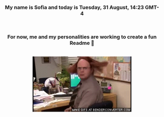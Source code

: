 


<div align="center">
<h3 >My name is Sofia and today is Tuesday, 31 August, 14:23 GMT-4</h3><br>
<h3 >For now, me and my personalities are working to create a fun Readme 👋
</h3><br>
<img src='img/dwight.gif' alt='working...'/>
</div>
